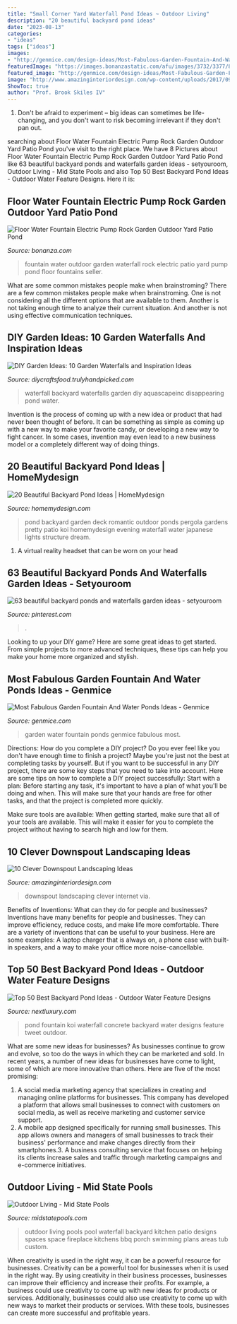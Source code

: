 ```yaml
---
title: "Small Corner Yard Waterfall Pond Ideas ~ Outdoor Living"
description: "20 beautiful backyard pond ideas"
date: "2023-08-13"
categories:
- "ideas"
tags: ["ideas"]
images:
- "http://genmice.com/design-ideas/Most-Fabulous-Garden-Fountain-And-Water-Ponds-Ideas/lav29.jpg"
featuredImage: "https://images.bonanzastatic.com/afu/images/3732/3377/82/electric_floor_water_fountain_3.jpg"
featured_image: "http://genmice.com/design-ideas/Most-Fabulous-Garden-Fountain-And-Water-Ponds-Ideas/lav29.jpg"
image: "http://www.amazinginteriordesign.com/wp-content/uploads/2017/09/Downspout-Landscaping-5.jpg"
ShowToc: true
author: "Prof. Brook Skiles IV"
---
```



1. Don't be afraid to experiment – big ideas can sometimes be life-changing, and you don't want to risk becoming irrelevant if they don't pan out.

	

		
searching about Floor Water Fountain Electric Pump Rock Garden Outdoor Yard Patio Pond you've visit to the right place. We have 8 Pictures about Floor Water Fountain Electric Pump Rock Garden Outdoor Yard Patio Pond like 63 beautiful backyard ponds and waterfalls garden ideas - setyouroom, Outdoor Living - Mid State Pools and also Top 50 Best Backyard Pond Ideas - Outdoor Water Feature Designs. Here it is:
		
    
## Floor Water Fountain Electric Pump Rock Garden Outdoor Yard Patio Pond

<img loading=lazy src="https://images.bonanzastatic.com/afu/images/3732/3377/82/electric_floor_water_fountain_3.jpg" onerror="this.onerror=null;this.src='https://tse2.mm.bing.net/th?id=OIP.KdQ3NKvsuXPVrzc4FQK8JwHaLH&amp;pid=15.1';" alt="Floor Water Fountain Electric Pump Rock Garden Outdoor Yard Patio Pond">

_Source: bonanza.com_

>fountain water outdoor garden waterfall rock electric patio yard pump pond floor fountains seller. 

	

What are some common mistakes people make when brainstroming?
There are a few common mistakes people make when brainstroming. One is not considering all the different options that are available to them. Another is not taking enough time to analyze their current situation. And another is not using effective communication techniques.

    
## DIY Garden Ideas: 10 Garden Waterfalls And Inspiration Ideas

<img loading=lazy src="http://diycraftsfood.trulyhandpicked.com/wp-content/uploads/2016/06/Garden-waterfalls_f5.jpg" onerror="this.onerror=null;this.src='https://tse3.mm.bing.net/th?id=OIP.LMWx_IriqTA8OR1ppTkYdQHaLH&amp;pid=15.1';" alt="DIY Garden Ideas: 10 Garden Waterfalls and Inspiration Ideas">

_Source: diycraftsfood.trulyhandpicked.com_

>waterfall backyard waterfalls garden diy aquascapeinc disappearing pond water. 

	

Invention is the process of coming up with a new idea or product that had never been thought of before. It can be something as simple as coming up with a new way to make your favorite candy, or developing a new way to fight cancer. In some cases, invention may even lead to a new business model or a completely different way of doing things.

    
## 20 Beautiful Backyard Pond Ideas | HomeMydesign

<img loading=lazy src="http://homemydesign.com/wp-content/uploads/2015/04/romantic-backyard-pond-ideas.jpg" onerror="this.onerror=null;this.src='https://tse1.mm.bing.net/th?id=OIP.kUpWmiJ2QA4-L7AEHvjeiAHaLH&amp;pid=15.1';" alt="20 Beautiful Backyard Pond Ideas | HomeMydesign">

_Source: homemydesign.com_

>pond backyard garden deck romantic outdoor ponds pergola gardens pretty patio koi homemydesign evening waterfall water japanese lights structure dream. 

	

1. A virtual reality headset that can be worn on your head

    
## 63 Beautiful Backyard Ponds And Waterfalls Garden Ideas - Setyouroom

<img loading=lazy src="https://i.pinimg.com/736x/97/1b/99/971b99d393b4a91f1d3ef746cd6765a4.jpg" onerror="this.onerror=null;this.src='https://tse2.mm.bing.net/th?id=OIP.LhgOBrTAErW3gr7m6fZxTwHaLF&amp;pid=15.1';" alt="63 beautiful backyard ponds and waterfalls garden ideas - setyouroom">

_Source: pinterest.com_

>. 

	

Looking to up your DIY game? Here are some great ideas to get started. From simple projects to more advanced techniques, these tips can help you make your home more organized and stylish.

    
## Most Fabulous Garden Fountain And Water Ponds Ideas - Genmice

<img loading=lazy src="http://genmice.com/design-ideas/Most-Fabulous-Garden-Fountain-And-Water-Ponds-Ideas/lav29.jpg" onerror="this.onerror=null;this.src='https://tse4.mm.bing.net/th?id=OIP.3jCZC--Ir8sF4a3ncGwZQQHaD4&amp;pid=15.1';" alt="Most Fabulous Garden Fountain And Water Ponds Ideas - Genmice">

_Source: genmice.com_

>garden water fountain ponds genmice fabulous most. 

	

Directions: How do you complete a DIY project?
Do you ever feel like you don't have enough time to finish a project? Maybe you're just not the best at completing tasks by yourself. But if you want to be successful in any DIY project, there are some key steps that you need to take into account. Here are some tips on how to complete a DIY project successfully:
Start with a plan: Before starting any task, it's important to have a plan of what you'll be doing and when. This will make sure that your hands are free for other tasks, and that the project is completed more quickly.

Make sure tools are available: When getting started, make sure that all of your tools are available. This will make it easier for you to complete the project without having to search high and low for them.

    
## 10 Clever Downspout Landscaping Ideas

<img loading=lazy src="http://www.amazinginteriordesign.com/wp-content/uploads/2017/09/Downspout-Landscaping-5.jpg" onerror="this.onerror=null;this.src='https://tse1.mm.bing.net/th?id=OIP.d5iSgxfZcMN7sbiXnJcPSwHaFk&amp;pid=15.1';" alt="10 Clever Downspout Landscaping Ideas">

_Source: amazinginteriordesign.com_

>downspout landscaping clever internet via. 

	

Benefits of Inventions: What can they do for people and businesses?
Inventions have many benefits for people and businesses. They can improve efficiency, reduce costs, and make life more comfortable. There are a variety of inventions that can be useful to your business. Here are some examples: A laptop charger that is always on, a phone case with built-in speakers, and a way to make your office more noise-cancellable.

    
## Top 50 Best Backyard Pond Ideas - Outdoor Water Feature Designs

<img loading=lazy src="http://nextluxury.com/wp-content/uploads/small-koi-pond-ideas-fountain-cast-concrete-waterfall-design.jpg" onerror="this.onerror=null;this.src='https://tse4.mm.bing.net/th?id=OIP.sCemI1LMmENGMaby-x6VNAAAAA&amp;pid=15.1';" alt="Top 50 Best Backyard Pond Ideas - Outdoor Water Feature Designs">

_Source: nextluxury.com_

>pond fountain koi waterfall concrete backyard water designs feature tweet outdoor. 

	

What are some new ideas for businesses?
As businesses continue to grow and evolve, so too do the ways in which they can be marketed and sold. In recent years, a number of new ideas for businesses have come to light, some of which are more innovative than others. Here are five of the most promising:
1. A social media marketing agency that specializes in creating and managing online platforms for businesses. This company has developed a platform that allows small businesses to connect with customers on social media, as well as receive marketing and customer service support.
2. A mobile app designed specifically for running small businesses. This app allows owners and managers of small businesses to track their business' performance and make changes directly from their smartphones.3. A business consulting service that focuses on helping its clients increase sales and traffic through marketing campaigns and e-commerce initiatives.
    
## Outdoor Living - Mid State Pools

<img loading=lazy src="http://www.midstatepools.com/wp-content/uploads/2016/03/mid-state-pools-outdoor-living-waterfall-5.jpg" onerror="this.onerror=null;this.src='https://tse2.mm.bing.net/th?id=OIP.RXSA5cdDVdhFaA55ZZqOKQHaE8&amp;pid=15.1';" alt="Outdoor Living - Mid State Pools">

_Source: midstatepools.com_

>outdoor living pools pool waterfall backyard kitchen patio designs spaces space fireplace kitchens bbq porch swimming plans areas tub custom. 

	

When creativity is used in the right way, it can be a powerful resource for businesses.
Creativity can be a powerful tool for businesses when it is used in the right way. By using creativity in their business processes, businesses can improve their efficiency and increase their profits. For example, a business could use creativity to come up with new ideas for products or services. Additionally, businesses could also use creativity to come up with new ways to market their products or services. With these tools, businesses can create more successful and profitable years.

